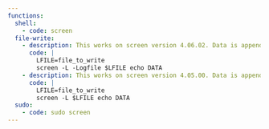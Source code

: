 ```yaml
---
functions:
  shell:
    - code: screen
  file-write:
    - description: This works on screen version 4.06.02. Data is appended to the file and `\n` is converted to `\r\n`.
      code: |
        LFILE=file_to_write
        screen -L -Logfile $LFILE echo DATA
    - description: This works on screen version 4.05.00. Data is appended to the file and `\n` is converted to `\r\n`.
      code: |
        LFILE=file_to_write
        screen -L $LFILE echo DATA
  sudo:
    - code: sudo screen
---
```

